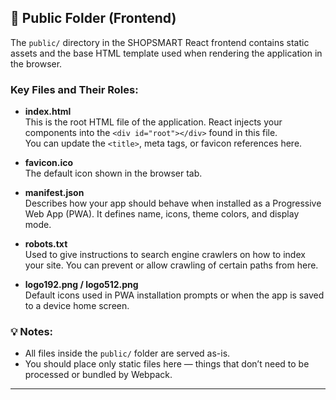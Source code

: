 ## 📂 Public Folder (Frontend)

The `public/` directory in the SHOPSMART React frontend contains static assets and the base HTML template used when rendering the application in the browser.

### Key Files and Their Roles:

- **index.html**  
  This is the root HTML file of the application. React injects your components into the `<div id="root"></div>` found in this file.  
  You can update the `<title>`, meta tags, or favicon references here.

- **favicon.ico**  
  The default icon shown in the browser tab.

- **manifest.json**  
  Describes how your app should behave when installed as a Progressive Web App (PWA). It defines name, icons, theme colors, and display mode.

- **robots.txt**  
  Used to give instructions to search engine crawlers on how to index your site. You can prevent or allow crawling of certain paths from here.

- **logo192.png / logo512.png**  
  Default icons used in PWA installation prompts or when the app is saved to a device home screen.

### 💡 Notes:
- All files inside the `public/` folder are served as-is.
- You should place only static files here — things that don’t need to be processed or bundled by Webpack.

---
